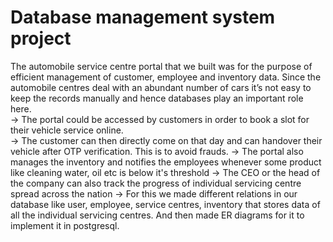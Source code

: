 # Database management system project
The automobile service centre portal that we built was for the purpose of efficient management of customer, employee and inventory data. Since the automobile centres deal with an abundant number of cars it’s not easy to keep the records manually and hence databases play an important role here.\
-> The portal could be accessed by customers in order to book a slot for their vehicle service online.\
-> The customer can then directly come on that day and can handover their vehicle after OTP verification. This is to avoid frauds.
-> The portal also manages the inventory and notifies the employees whenever some product like cleaning water, oil etc is below it's threshold
-> The CEO or the head of the company can also track the progress of individual servicing centre spread across the nation
-> For this we made different relations in our database like user, employee, service centres, inventory that stores data of all the individual servicing centres. And then made ER diagrams for it to implement it in postgresql.
